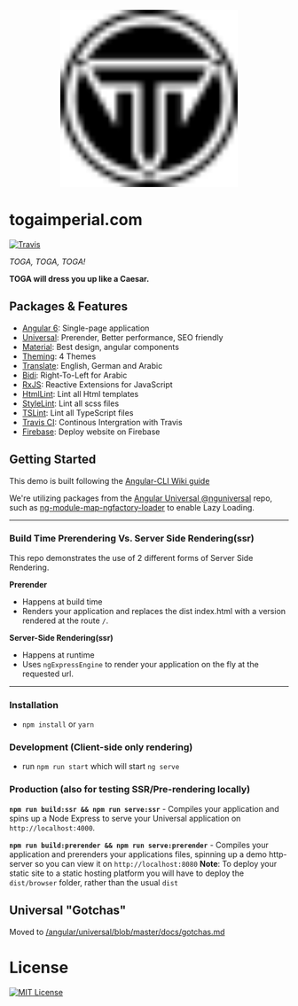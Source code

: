 <p align="center">
  <img src="src/assets/img/favicons/safari-pinned-tab.svg" alt="Logo" height="320"/>
</p>

# togaimperial.com
[![Travis](https://img.shields.io/travis/firstorder-gmbh/togaimperial.com.svg)](https://travis-ci.org/firstorder-gmbh/togaimperial.com)

<em>TOGA, TOGA, TOGA!</em>

<strong>TOGA will dress you up like a Caesar.</strong>

## Packages & Features
* [Angular 6](https://github.com/angular/angular): Single-page application
* [Universal](https://github.com/angular/universal): Prerender, Better performance, SEO friendly
* [Material](https://github.com/angular/material2): Best design, angular components
* [Theming](https://material.angular.io/guide/theming): 4 Themes
* [Translate](https://github.com/ngx-translate/core): English, German and Arabic
* [Bidi](https://material.angular.io/cdk/bidi/overview): Right-To-Left for Arabic
* [RxJS](https://github.com/reactivex/rxjs): Reactive Extensions for JavaScript
* [HtmlLint](https://github.com/htmllint/htmllint): Lint all Html templates
* [StyleLint](https://github.com/stylelint/stylelint): Lint all scss files
* [TSLint](https://github.com/palantir/tslint): Lint all TypeScript files
* [Travis CI](https://github.com/travis-ci/travis-ci): Continous Intergration with Travis
* [Firebase](https://firebase.google.com): Deploy website on Firebase

## Getting Started

This demo is built following the [Angular-CLI Wiki guide](https://github.com/angular/angular-cli/wiki/stories-universal-rendering)

We're utilizing packages from the [Angular Universal @nguniversal](https://github.com/angular/universal) repo, such as [ng-module-map-ngfactory-loader](https://github.com/angular/universal/modules/module-map-ngfactory-loader) to enable Lazy Loading.

---

### Build Time Prerendering Vs. Server Side Rendering(ssr)
This repo demonstrates the use of 2 different forms of Server Side Rendering.

**Prerender** 
* Happens at build time
* Renders your application and replaces the dist index.html with a version rendered at the route `/`.

**Server-Side Rendering(ssr)**
* Happens at runtime
* Uses `ngExpressEngine` to render your application on the fly at the requested url.

---

### Installation
* `npm install` or `yarn`

### Development (Client-side only rendering)
* run `npm run start` which will start `ng serve`

### Production (also for testing SSR/Pre-rendering locally)
**`npm run build:ssr && npm run serve:ssr`** - Compiles your application and spins up a Node Express to serve your Universal application on `http://localhost:4000`.

**`npm run build:prerender && npm run serve:prerender`** - Compiles your application and prerenders your applications files, spinning up a demo http-server so you can view it on `http://localhost:8080`
**Note**: To deploy your static site to a static hosting platform you will have to deploy the `dist/browser` folder, rather than the usual `dist`


## Universal "Gotchas"
Moved to [/angular/universal/blob/master/docs/gotchas.md](https://github.com/angular/universal/blob/master/docs/gotchas.md)

# License
[![MIT License](https://img.shields.io/badge/license-MIT-blue.svg?style=flat)](/LICENSE)
